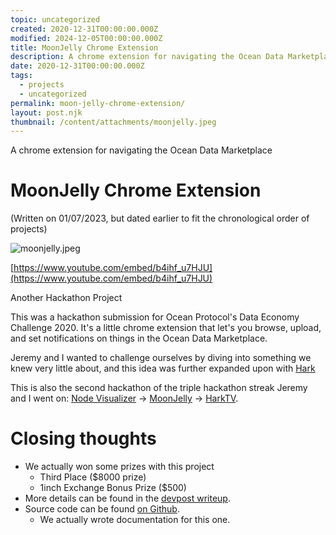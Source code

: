 ```yaml
---
topic: uncategorized
created: 2020-12-31T00:00:00.000Z
modified: 2024-12-05T00:00:00.000Z
title: MoonJelly Chrome Extension
description: A chrome extension for navigating the Ocean Data Marketplace
date: 2020-12-31T00:00:00.000Z
tags:
  - projects
  - uncategorized
permalink: moon-jelly-chrome-extension/
layout: post.njk
thumbnail: /content/attachments/moonjelly.jpeg
---
```


A chrome extension for navigating the Ocean Data Marketplace

# MoonJelly Chrome Extension

(Written on 01/07/2023, but dated earlier to fit the chronological order of projects)

![moonjelly.jpeg](/content/attachments/moonjelly.jpeg)

[https://www.youtube.com/embed/b4ihf_u7HJU](https://www.youtube.com/embed/b4ihf_u7HJU)

Another Hackathon Project

This was a hackathon submission for Ocean Protocol's Data Economy Challenge 2020. It's a little chrome extension that let's you browse, upload, and set notifications on things in the Ocean Data Marketplace.

Jeremy and I wanted to challenge ourselves by diving into something we knew very little about, and this idea was further expanded upon with [Hark](/hark-tv-a-retrospective)

This is also the second hackathon of the triple hackathon streak Jeremy and I went on: [Node Visualizer](/node-visualizer) -> [MoonJelly](/moon-jelly-chrome-extension) -> [HarkTV](/hark-tv-a-retrospective).

# Closing thoughts

- We actually won some prizes with this project
    - Third Place ($8000 prize)
    - 1inch Exchange Bonus Prize ($500)
- More details can be found in the [devpost writeup](https://devpost.com/software/moonjelly).
- Source code can be found [on Github](https://github.com/jboetticher/moon-jelly).
    - We actually wrote documentation for this one.

